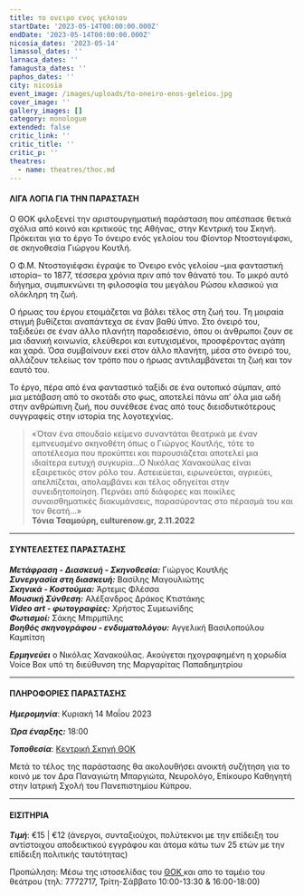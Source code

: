 ```yaml
---
title: το ονειρο ενος γελοιου
startDate: '2023-05-14T00:00:00.000Z'
endDate: '2023-05-14T00:00:00.000Z'
nicosia_dates: '2023-05-14'
limassol_dates: ''
larnaca_dates: ''
famagusta_dates: ''
paphos_dates: ''
city: nicosia
event_image: /images/uploads/to-oneiro-enos-geleiou.jpg
cover_image: ''
gallery_images: []
category: monologue
extended: false
critic_link: ''
critic_title: ''
critic_p: ''
theatres:
  - name: theatres/thoc.md
---
```


#### ΛΙΓΑ ΛΟΓΙΑ ΓΙΑ ΤΗΝ ΠΑΡΑΣΤΑΣΗ

Ο ΘΟΚ φιλοξενεί την αριστουργηματική παράσταση που απέσπασε θετικά σχόλια από κοινό και κριτικούς της Αθήνας, στην Κεντρική του Σκηνή. Πρόκειται για το έργο Το όνειρο ενός γελοίου του Φίοντορ Ντοστογιέφσκι, σε σκηνοθεσία Γιώργου Κουτλή.

Ο Φ.Μ. Ντοστογιέφσκι έγραψε το Όνειρο ενός γελοίου –μια φανταστική ιστορία– το 1877, τέσσερα χρόνια πριν από τον θάνατό του. Το μικρό αυτό διήγημα, συμπυκνώνει τη φιλοσοφία του μεγάλου Ρώσου κλασικού για ολόκληρη τη ζωή.

Ο ήρωας του έργου ετοιμάζεται να βάλει τέλος στη ζωή του. Τη μοιραία στιγμή βυθίζεται αναπάντεχα σε έναν βαθύ ύπνο. Στο όνειρό του, ταξιδεύει σε έναν άλλο πλανήτη παραδεισένιο, όπου οι άνθρωποι ζουν σε μια ιδανική κοινωνία, ελεύθεροι και ευτυχισμένοι, προσφέροντας αγάπη και χαρά. Όσα συμβαίνουν εκεί στον άλλο πλανήτη, μέσα στο όνειρό του, αλλάζουν τελείως τον τρόπο που ο ήρωας αντιλαμβάνεται τη ζωή και τον εαυτό του.

Το έργο, πέρα από ένα φανταστικό ταξίδι σε ένα ουτοπικό σύμπαν, από μια μετάβαση από το σκοτάδι στο φως, αποτελεί πάνω απ’ όλα μια ωδή στην ανθρώπινη ζωή, που συνέθεσε ένας από τους διεισδυτικότερους συγγραφείς στην ιστορία της λογοτεχνίας.

> «Όταν ένα σπουδαίο κείμενο συναντάται θεατρικά με έναν εμπνευσμένο σκηνοθέτη όπως ο Γιώργος Κουτλής, τότε το αποτέλεσμα που προκύπτει και παρουσιάζεται αποτελεί μια ιδιαίτερα ευτυχή συγκυρία...Ο Νικόλας Χανακούλας είναι εξαιρετικός στον ρόλο του. Αστειεύεται, ειρωνεύεται, αγριεύει, απελπίζεται, απολαμβάνει και τέλος οδηγείται στην συνειδητοποίηση. Περνάει από διάφορες και ποικίλες συναισθηματικές διακυμάνσεις, παρασύροντας στο πέρασμά του και τον θεατή...»\
> **Τόνια Τσαμούρη, culturenow.gr, 2.11.2022**

***

#### ΣΥΝΤΕΛΕΣΤΕΣ ΠΑΡΑΣΤΑΣΗΣ

***Μετάφραση - Διασκευή - Σκηνοθεσία:*** Γιώργος Κουτλής\
***Συνεργασία στη διασκευή:*** Βασίλης Μαγουλιώτης\
***Σκηνικά - Κοστούμια:*** Άρτεμις Φλέσσα\
***Μουσική Σύνθεση:*** Αλέξανδρος Δράκος Κτιστάκης\
***Video art - φωτογραφίες:*** Χρήστος Συμεωνίδης\
***Φωτισμοί:*** Σάκης Μπιρμπίλης\
***Βοηθός σκηνογράφου - ενδυματολόγου:*** Αγγελική Βασιλοπούλου Καμπίτση

***Ερμηνεύει*** ο Νικόλας Χανακούλας. Ακούγεται ηχογραφημένη η χορωδία Voice Box υπό τη διεύθυνση της Μαργαρίτας Παπαδημητρίου

***

#### ΠΛΗΡΟΦΟΡΙΕΣ ΠΑΡΑΣΤΑΣΗΣ

***Ημερομηνία***: Κυριακή 14 Μαΐου 2023

***Ώρα έναρξης:*** 18:00

***Τοποθεσία***: [Κεντρική Σκηνή ΘΟΚ](?#map "")

Μετά το τέλος της παράστασης θα ακολουθήσει ανοικτή συζήτηση για το κοινό με τον Δρα Παναγιώτη Μπαργιώτα, Νευρολόγο, Επίκουρο Καθηγητή στην Ιατρική Σχολή του Πανεπιστημίου Κύπρου.

***

#### ΕΙΣΙΤΗΡΙΑ

***Τιμή***: €15 | €12 (άνεργοι, συνταξιούχοι, πολύτεκνοι με την επίδειξη του αντίστοιχου αποδεικτικού εγγράφου και
άτομα κάτω των 25 ετών με την επίδειξη πολιτικής ταυτότητας)

Προπώληση: Μέσω της ιστοσελίδας του [ΘΟΚ ](https://tickets.thoc.org.cy/event/thoc-to-oneiro-enos-geloiou/?lang=el "")και απο το ταμέιο του θεάτρου (τηλ: 7772717, Τρίτη-Σάββατο
10:00-13:30 & 16:00-18:00)
